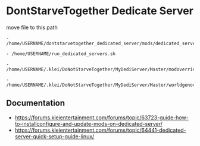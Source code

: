 # DontStarveTogether Dedicate Server

move file to this path
```
- /home/USERNAME/dontstarvetogether_dedicated_server/mods/dedicated_server_mods_setup.lua

- /home/USERNAME/run_dedicated_servers.sh

- /home/USERNAME/.klei/DoNotStarveTogether/MyDediServer/Master/modoverrides.lua

- /home/USERNAME/.klei/DoNotStarveTogether/MyDediServer/Master/worldgenoverride.lua
```

## Documentation
- https://forums.kleientertainment.com/forums/topic/63723-guide-how-to-installconfigure-and-update-mods-on-dedicated-server/
- https://forums.kleientertainment.com/forums/topic/64441-dedicated-server-quick-setup-guide-linux/
